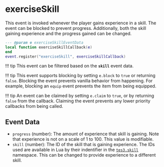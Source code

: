 # exerciseSkill

This event is invoked whenever the player gains experience in a skill. The event can be blocked to prevent progress. Additionally, both the skill gaining experience and the progress gained can be changed.

```lua
--- @param e exerciseSkillEventData
local function exerciseSkillCallback(e)
end
event.register("exerciseSkill", exerciseSkillCallback)
```

!!! tip
	This event can be filtered based on the **`skill`** event data.

!!! tip
	This event supports blocking by setting `e.block` to `true` or returning `false`. Blocking the event prevents vanilla behavior from happening. For example, blocking an `equip` event prevents the item from being equipped.

!!! tip
	An event can be claimed by setting `e.claim` to `true`, or by returning `false` from the callback. Claiming the event prevents any lower priority callbacks from being called.

## Event Data

* `progress` (number): The amount of experience that skill is gaining. Note that experience is not on a scale of 1 to 100. This value is modifiable.
* `skill` (number): The ID of the skill that is gaining experience. The IDs used are available in Lua by their indentifier in the [`tes3.skill`](https://mwse.github.io/MWSE/references/skills/) namespace. This can be changed to provide experience to a different skill.

